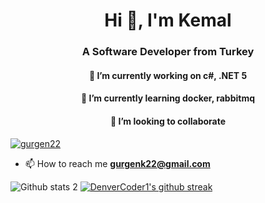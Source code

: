 
<h1 align="center">Hi 👋, I'm Kemal</h1>
<h3 align="center">A Software Developer from Turkey</h3>
<h4 align="center">🔭 I’m currently working on c#, .NET 5 </h4>
<h4 align="center">🌱 I’m currently learning docker, rabbitmq </h4>
<h4 align="center">👯 I’m looking to collaborate </h4>

<p align="left"> <a href="https://github.com/ryo-ma/github-profile-trophy"><img src="https://github-profile-trophy.vercel.app/?username=gurgen22" alt="gurgen22" /></a> </p>

- 📫 How to reach me **gurgenk22@gmail.com**

![Github stats 2](https://github-readme-stats.vercel.app/api?username=gurgen22&show_icons=true&theme=radical)
[![DenverCoder1's github streak](https://github-readme-streak-stats.herokuapp.com/?user=gurgen22&theme=blue-green)](https://github.com/DenverCoder1/github-readme-streak-stats)

